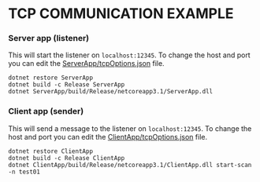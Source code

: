 # TCP COMMUNICATION EXAMPLE

### Server app (listener)

This will start the listener on `localhost:12345`.
To change the host and port you can edit the [ServerApp/tcpOptions.json](ServerApp/tcpOptions.json) file.

```
dotnet restore ServerApp
dotnet build -c Release ServerApp
dotnet ServerApp/build/Release/netcoreapp3.1/ServerApp.dll
```

### Client app (sender)

This will send a message to the listener on `localhost:12345`.
To change the host and port you can edit the [ClientApp/tcpOptions.json](ClientApp/tcpOptions.json) file.

```
dotnet restore ClientApp
dotnet build -c Release ClientApp
dotnet ClientApp/build/Release/netcoreapp3.1/ClientApp.dll start-scan -n test01
```

